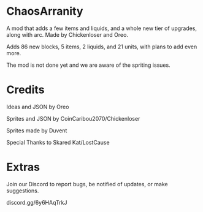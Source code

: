 # ChaosArranity
A mod that adds a few items and liquids, and a whole new tier of upgrades, along with arc. Made by Chickenloser and Oreo. 

Adds 86 new blocks, 5 items, 2 liquids, and 21 units, with plans to add even more.

The mod is not done yet and we are aware of the spriting issues.

# Credits
Ideas and JSON by Oreo

Sprites and JSON by CoinCaribou2070/Chickenloser

Sprites made by Duvent

Special Thanks to Skared Kat/LostCause

# Extras
Join our Discord to report bugs, be notified of updates, or make suggestions.

discord.gg/6y6HAqTrkJ
